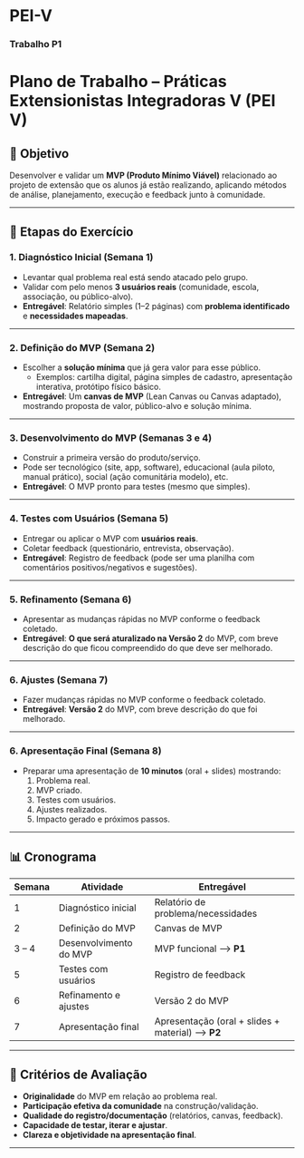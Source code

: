 # PEI-V

### Trabalho P1
# Plano de Trabalho – Práticas Extensionistas Integradoras V (PEI V)

## 🎯 Objetivo
Desenvolver e validar um **MVP (Produto Mínimo Viável)** relacionado ao projeto de extensão que os alunos já estão realizando, aplicando métodos de análise, planejamento, execução e feedback junto à comunidade.

---

## 📝 Etapas do Exercício

### 1. Diagnóstico Inicial (Semana 1)
- Levantar qual problema real está sendo atacado pelo grupo.  
- Validar com pelo menos **3 usuários reais** (comunidade, escola, associação, ou público-alvo).  
- **Entregável**: Relatório simples (1–2 páginas) com **problema identificado** e **necessidades mapeadas**.

---

### 2. Definição do MVP (Semana 2)
- Escolher a **solução mínima** que já gera valor para esse público.  
  - Exemplos: cartilha digital, página simples de cadastro, apresentação interativa, protótipo físico básico.  
- **Entregável**: Um **canvas de MVP** (Lean Canvas ou Canvas adaptado), mostrando proposta de valor, público-alvo e solução mínima.

---

### 3. Desenvolvimento do MVP (Semanas 3 e 4)
- Construir a primeira versão do produto/serviço.  
- Pode ser tecnológico (site, app, software), educacional (aula piloto, manual prático), social (ação comunitária modelo), etc.  
- **Entregável**: O MVP pronto para testes (mesmo que simples).

---

### 4. Testes com Usuários (Semana 5)
- Entregar ou aplicar o MVP com **usuários reais**.  
- Coletar feedback (questionário, entrevista, observação).  
- **Entregável**: Registro de feedback (pode ser uma planilha com comentários positivos/negativos e sugestões).

---

### 5. Refinamento (Semana 6)
- Apresentar as mudanças rápidas no MVP conforme o feedback coletado.  
- **Entregável**: **O que será aturalizado na Versão 2** do MVP, com breve descrição do que ficou compreendido do que deve ser melhorado.
---

### 6. Ajustes (Semana 7)
- Fazer mudanças rápidas no MVP conforme o feedback coletado.  
- **Entregável**: **Versão 2** do MVP, com breve descrição do que foi melhorado.

---

### 6. Apresentação Final (Semana 8)
- Preparar uma apresentação de **10 minutos** (oral + slides) mostrando:  
  1. Problema real.  
  2. MVP criado.  
  3. Testes com usuários.  
  4. Ajustes realizados.  
  5. Impacto gerado e próximos passos.  

---

## 📊 Cronograma

| Semana  | Atividade                                  | Entregável                                  |
|---------|---------------------------------------------|---------------------------------------------|
| 1       | Diagnóstico inicial                         | Relatório de problema/necessidades          |
| 2       | Definição do MVP                            | Canvas de MVP                               |
| 3 – 4   | Desenvolvimento do MVP                      | MVP funcional --> __P1__                    |
| 5       | Testes com usuários                         | Registro de feedback                        |
| 6       | Refinamento e ajustes                       | Versão 2 do MVP                             |
| 7       | Apresentação final                          | Apresentação (oral + slides + material) --> __P2__ |

---

## 🎯 Critérios de Avaliação
- **Originalidade** do MVP em relação ao problema real.  
- **Participação efetiva da comunidade** na construção/validação.  
- **Qualidade do registro/documentação** (relatórios, canvas, feedback).  
- **Capacidade de testar, iterar e ajustar**.  
- **Clareza e objetividade na apresentação final**.  

---
